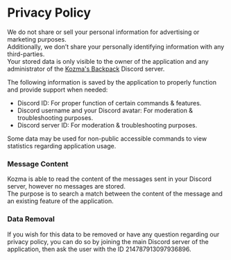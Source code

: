 ﻿# Privacy Policy

We do not share or sell your personal information for advertising or marketing purposes.  
Additionally, we don’t share your personally identifying information with any third-parties.  
Your stored data is only visible to the owner of the application and any administrator of the [Kozma's Backpack](https://discord.gg/7tX9hxezvZ) Discord server.  

The following information is saved by the application to properly function and provide support when needed:
- Discord ID: For proper function of certain commands & features.
- Discord username and your Discord avatar: For moderation & troubleshooting purposes.
- Discord server ID: For moderation & troubleshooting purposes.

Some data may be used for non-public accessible commands to view statistics regarding application usage.

###  Message Content

Kozma is able to read the content of the messages sent in your Discord server, however no messages are stored.  
The purpose is to search a match between the content of the message and an existing feature of the application.

###  Data Removal

If you wish for this data to be removed or have any question regarding our privacy policy, you can do so by joining the main Discord server of the application, then ask the user with the ID 214787913097936896.